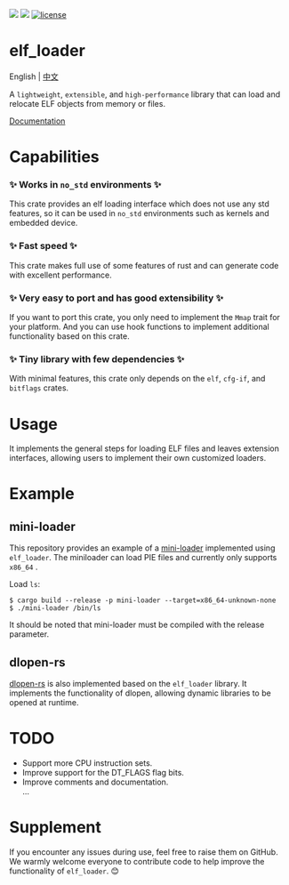 [![](https://img.shields.io/crates/v/elf_loader.svg)](https://crates.io/crates/elf_loader)
[![](https://img.shields.io/crates/d/elf_loader.svg)](https://crates.io/crates/elf_loader)
[![license](https://img.shields.io/crates/l/elf_loader.svg)](https://crates.io/crates/elf_loader)
# elf_loader

English | [中文](README_zh.md)  

A `lightweight`, `extensible`, and `high-performance` library that can load and relocate ELF objects from memory or files.   

[Documentation](https://docs.rs/elf_loader/)
# Capabilities
### ✨ Works in `no_std` environments ✨
This crate provides an elf loading interface which does not use any std
features, so it can be used in `no_std` environments such as kernels and embedded device.

### ✨ Fast speed ✨
This crate makes full use of some features of rust and can generate code with excellent performance.

### ✨ Very easy to port and has good extensibility ✨
If you want to port this crate, you only need to implement the `Mmap` trait for your platform. And you can use hook functions to implement additional functionality based on this crate.

### ✨ Tiny library with few dependencies ✨
With minimal features, this crate only depends on the `elf`, `cfg-if`, and `bitflags` crates.

# Usage
It implements the general steps for loading ELF files and leaves extension interfaces, allowing users to implement their own customized loaders.

# Example
## mini-loader
This repository provides an example of a [mini-loader](https://github.com/weizhiao/elf_loader/tree/main/mini-loader) implemented using `elf_loader`. The miniloader can load PIE files and currently only supports `x86_64` .

Load `ls`:

```shell
$ cargo build --release -p mini-loader --target=x86_64-unknown-none
$ ./mini-loader /bin/ls
``` 
It should be noted that mini-loader must be compiled with the release parameter.
## dlopen-rs
[dlopen-rs](https://crates.io/crates/dlopen-rs) is also implemented based on the `elf_loader` library. It implements the functionality of dlopen, allowing dynamic libraries to be opened at runtime.

# TODO
* Support more CPU instruction sets.
* Improve support for the DT_FLAGS flag bits.
* Improve comments and documentation.  
...

# Supplement
If you encounter any issues during use, feel free to raise them on GitHub. We warmly welcome everyone to contribute code to help improve the functionality of `elf_loader`. 😊